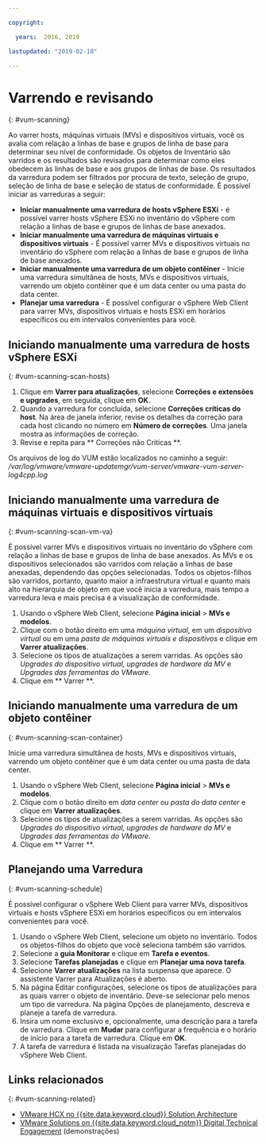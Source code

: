 ```yaml
---

copyright:

  years:  2016, 2019

lastupdated: "2019-02-18"

---
```


# Varrendo e revisando
{: #vum-scanning}

Ao varrer hosts, máquinas virtuais (MVs) e dispositivos virtuais, você os avalia com relação a linhas de base e grupos de linha de base para determinar seu nível de conformidade. Os objetos de Inventário são varridos e os resultados são revisados para determinar como eles obedecem às linhas de base e aos grupos de linhas de base. Os resultados da varredura podem ser filtrados por procura de texto, seleção de grupo, seleção de linha de base e seleção de status de conformidade. É possível iniciar as varreduras a seguir:
*	**Iniciar manualmente uma varredura de hosts vSphere ESXi** - é possível varrer hosts vSphere ESXi no inventário do vSphere com relação a linhas de base e grupos de linhas de base anexados.
*	**Iniciar manualmente uma varredura de máquinas virtuais e dispositivos virtuais** - É possível varrer MVs e dispositivos virtuais no inventário do vSphere com relação a linhas de base e grupos de linha de base anexados.
*	**Iniciar manualmente uma varredura de um objeto contêiner** - Inicie uma varredura simultânea de hosts, MVs e dispositivos virtuais, varrendo um objeto contêiner que é um data center ou uma pasta do data center.
*	**Planejar uma varredura** - É possível configurar o vSphere Web Client para varrer MVs, dispositivos virtuais e hosts ESXi em horários específicos ou em intervalos convenientes para você.

## Iniciando manualmente uma varredura de hosts vSphere ESXi
{: #vum-scanning-scan-hosts}

1. Clique em **Varrer para atualizações**, selecione **Correções e extensões e upgrades**, em seguida, clique em **OK**.
2. Quando a varredura for concluída, selecione **Correções críticas do host**. Na área de janela inferior, revise os detalhes da correção para cada host clicando no número em **Número de correções**. Uma janela mostra as informações de correção.
3. Revise e repita para  ** Correções não Críticas **.

  Os arquivos de log do VUM estão localizados no caminho a seguir: _/var/log/vmware/vmware-updatemgr/vum-server/vmware-vum-server-log4cpp.log_

## Iniciando manualmente uma varredura de máquinas virtuais e dispositivos virtuais
{: #vum-scanning-scan-vm-va}

É possível varrer MVs e dispositivos virtuais no inventário do vSphere com relação a linhas de base e grupos de linha de base anexados. As MVs e os dispositivos selecionados são varridos com relação a linhas de base anexadas, dependendo das opções selecionadas. Todos os objetos-filhos são varridos, portanto, quanto maior a infraestrutura virtual e quanto mais alto na hierarquia de objeto em que você inicia a varredura, mais tempo a varredura leva e mais precisa é a visualização de conformidade.

1.	Usando o vSphere Web Client, selecione **Página inicial** > **MVs e modelos**.
2.	Clique com o botão direito em uma _máquina virtual_, em um _dispositivo virtual_ ou em uma _pasta de máquinas virtuais e dispositivos_ e clique em **Varrer atualizações**.
3.	Selecione os tipos de atualizações a serem varridas. As opções são _Upgrades do dispositivo virtual, upgrades de hardware da MV_ e _Upgrades das ferramentas do VMware_.
4.	Clique em  ** Varrer **.

## Iniciando manualmente uma varredura de um objeto contêiner
{: #vum-scanning-scan-container}

Inicie uma varredura simultânea de hosts, MVs e dispositivos virtuais, varrendo um objeto contêiner que é um data center ou uma pasta de data center.
1.	Usando o vSphere Web Client, selecione **Página inicial** > **MVs e modelos**.
2.	Clique com o botão direito em _data center_ ou _pasta do data center_ e clique em **Varrer atualizações**.
3.	Selecione os tipos de atualizações a serem varridas. As opções são _Upgrades do dispositivo virtual, upgrades de hardware da MV_ e _Upgrades das ferramentas do VMware_.
4.	Clique em  ** Varrer **.

## Planejando uma Varredura
{: #vum-scanning-schedule}

É possível configurar o vSphere Web Client para varrer MVs, dispositivos virtuais e hosts vSphere ESXi em horários específicos ou em intervalos convenientes para você.

1.	Usando o vSphere Web Client, selecione um objeto no inventário. Todos os objetos-filhos do objeto que você seleciona também são varridos.
2.	Selecione a **guia Monitorar** e clique em **Tarefa e eventos**.
3.	Selecione **Tarefas planejadas** e clique em **Planejar uma nova tarefa**.
4.	Selecione **Varrer atualizações** na lista suspensa que aparece. O assistente Varrer para Atualizações é aberto.
5.	Na página Editar configurações, selecione os tipos de atualizações para as quais varrer o objeto de inventário. Deve-se selecionar pelo menos um tipo de varredura. Na página Opções de planejamento, descreva e planeje a tarefa de varredura.
6.	Insira um nome exclusivo e, opcionalmente, uma descrição para a tarefa de varredura. Clique em **Mudar** para configurar a frequência e o horário de início para a tarefa de varredura. Clique em **OK**.
7.	A tarefa de varredura é listada na visualização Tarefas planejadas do vSphere Web Client.

## Links relacionados
{: #vum-scanning-related}

* [VMware HCX no	{{site.data.keyword.cloud}} Solution Architecture](https://www.ibm.com/cloud/garage/files/HCX_Architecture_Design.pdf)
* [VMware Solutions on	{{site.data.keyword.cloud_notm}} Digital Technical Engagement](https://ibm-dte.mybluemix.net/ibm-vmware) (demonstrações)
